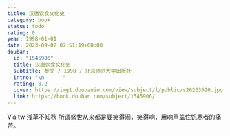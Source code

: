 ```yaml
---
title: 汉唐饮食文化史
category: book
status: todo
rating: 0
year: 1998-01-01
date: 2023-09-02 07:51:19+08:00
douban:
  id: "1545906"
  title: 汉唐饮食文化史
  subtitle: 黎虎 / 1998 / 北京师范大学出版社
  intro: "\n      "
  rating: 8.2
  cover: https://img1.doubanio.com/view/subject/l/public/s26263520.jpg
  link: https://book.douban.com/subject/1545906/
---
```


Via tw 浅草不知秋 所谓盛世从来都是要笑得闹，笑得响，用响声盖住饥寒者的痛苦。
